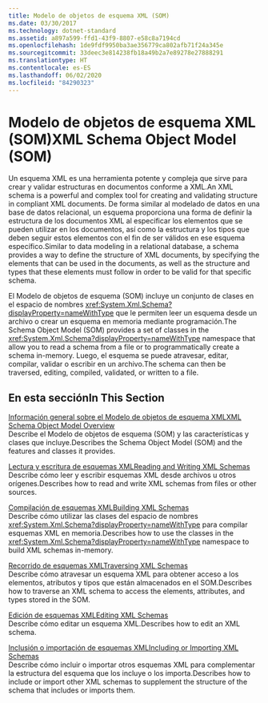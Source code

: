 ```yaml
---
title: Modelo de objetos de esquema XML (SOM)
ms.date: 03/30/2017
ms.technology: dotnet-standard
ms.assetid: a897a599-ffd1-43f9-8807-e58c8a7194cd
ms.openlocfilehash: 1de9fdf9950ba3ae356779ca802afb71f24a345e
ms.sourcegitcommit: 33deec3e814238fb18a49b2a7e89278e27888291
ms.translationtype: HT
ms.contentlocale: es-ES
ms.lasthandoff: 06/02/2020
ms.locfileid: "84290323"
---
```

# <a name="xml-schema-object-model-som"></a><span data-ttu-id="b531e-102">Modelo de objetos de esquema XML (SOM)</span><span class="sxs-lookup"><span data-stu-id="b531e-102">XML Schema Object Model (SOM)</span></span>
<span data-ttu-id="b531e-103">Un esquema XML es una herramienta potente y compleja que sirve para crear y validar estructuras en documentos conforme a XML.</span><span class="sxs-lookup"><span data-stu-id="b531e-103">An XML schema is a powerful and complex tool for creating and validating structure in compliant XML documents.</span></span> <span data-ttu-id="b531e-104">De forma similar al modelado de datos en una base de datos relacional, un esquema proporciona una forma de definir la estructura de los documentos XML al especificar los elementos que se pueden utilizar en los documentos, así como la estructura y los tipos que deben seguir estos elementos con el fin de ser válidos en ese esquema específico.</span><span class="sxs-lookup"><span data-stu-id="b531e-104">Similar to data modeling in a relational database, a schema provides a way to define the structure of XML documents, by specifying the elements that can be used in the documents, as well as the structure and types that these elements must follow in order to be valid for that specific schema.</span></span>  
  
 <span data-ttu-id="b531e-105">El Modelo de objetos de esquema (SOM) incluye un conjunto de clases en el espacio de nombres <xref:System.Xml.Schema?displayProperty=nameWithType> que le permiten leer un esquema desde un archivo o crear un esquema en memoria mediante programación.</span><span class="sxs-lookup"><span data-stu-id="b531e-105">The Schema Object Model (SOM) provides a set of classes in the <xref:System.Xml.Schema?displayProperty=nameWithType> namespace that allow you to read a schema from a file or to programmatically create a schema in-memory.</span></span> <span data-ttu-id="b531e-106">Luego, el esquema se puede atravesar, editar, compilar, validar o escribir en un archivo.</span><span class="sxs-lookup"><span data-stu-id="b531e-106">The schema can then be traversed, editing, compiled, validated, or written to a file.</span></span>  
  
## <a name="in-this-section"></a><span data-ttu-id="b531e-107">En esta sección</span><span class="sxs-lookup"><span data-stu-id="b531e-107">In This Section</span></span>  
 [<span data-ttu-id="b531e-108">Información general sobre el Modelo de objetos de esquema XML</span><span class="sxs-lookup"><span data-stu-id="b531e-108">XML Schema Object Model Overview</span></span>](xml-schema-object-model-overview.md)  
 <span data-ttu-id="b531e-109">Describe el Modelo de objetos de esquema (SOM) y las características y clases que incluye.</span><span class="sxs-lookup"><span data-stu-id="b531e-109">Describes the Schema Object Model (SOM) and the features and classes it provides.</span></span>  
  
 [<span data-ttu-id="b531e-110">Lectura y escritura de esquemas XML</span><span class="sxs-lookup"><span data-stu-id="b531e-110">Reading and Writing XML Schemas</span></span>](reading-and-writing-xml-schemas.md)  
 <span data-ttu-id="b531e-111">Describe cómo leer y escribir esquemas XML desde archivos u otros orígenes.</span><span class="sxs-lookup"><span data-stu-id="b531e-111">Describes how to read and write XML schemas from files or other sources.</span></span>  
  
 [<span data-ttu-id="b531e-112">Compilación de esquemas XML</span><span class="sxs-lookup"><span data-stu-id="b531e-112">Building XML Schemas</span></span>](building-xml-schemas.md)  
 <span data-ttu-id="b531e-113">Describe cómo utilizar las clases del espacio de nombres <xref:System.Xml.Schema?displayProperty=nameWithType> para compilar esquemas XML en memoria.</span><span class="sxs-lookup"><span data-stu-id="b531e-113">Describes how to use the classes in the <xref:System.Xml.Schema?displayProperty=nameWithType> namespace to build XML schemas in-memory.</span></span>  
  
 [<span data-ttu-id="b531e-114">Recorrido de esquemas XML</span><span class="sxs-lookup"><span data-stu-id="b531e-114">Traversing XML Schemas</span></span>](traversing-xml-schemas.md)  
 <span data-ttu-id="b531e-115">Describe cómo atravesar un esquema XML para obtener acceso a los elementos, atributos y tipos que están almacenados en el SOM.</span><span class="sxs-lookup"><span data-stu-id="b531e-115">Describes how to traverse an XML schema to access the elements, attributes, and types stored in the SOM.</span></span>  
  
 [<span data-ttu-id="b531e-116">Edición de esquemas XML</span><span class="sxs-lookup"><span data-stu-id="b531e-116">Editing XML Schemas</span></span>](editing-xml-schemas.md)  
 <span data-ttu-id="b531e-117">Describe cómo editar un esquema XML.</span><span class="sxs-lookup"><span data-stu-id="b531e-117">Describes how to edit an XML schema.</span></span>  
  
 [<span data-ttu-id="b531e-118">Inclusión o importación de esquemas XML</span><span class="sxs-lookup"><span data-stu-id="b531e-118">Including or Importing XML Schemas</span></span>](including-or-importing-xml-schemas.md)  
 <span data-ttu-id="b531e-119">Describe cómo incluir o importar otros esquemas XML para complementar la estructura del esquema que los incluye o los importa.</span><span class="sxs-lookup"><span data-stu-id="b531e-119">Describes how to include or import other XML schemas to supplement the structure of the schema that includes or imports them.</span></span>
